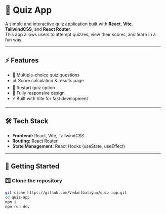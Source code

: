 # 📝 Quiz App  

A simple and interactive quiz application built with **React**, **Vite**, **TailwindCSS**, and **React Router**.  
This app allows users to attempt quizzes, view their scores, and learn in a fun way.  

---

## ⚡ Features  
- 🎯 Multiple-choice quiz questions  
- 📊 Score calculation & results page  
- 🔄 Restart quiz option  
- 📱 Fully responsive design  
- ⚡ Built with Vite for fast development  

---

## 🛠️ Tech Stack  
- **Frontend:** React, Vite, TailwindCSS  
- **Routing:** React Router  
- **State Management:** React Hooks (useState, useEffect)  

---

## 🚀 Getting Started  

### 1️⃣ Clone the repository  
```bash
git clone https://github.com/Vedantbaliyan/quiz-app.git
cd quiz-app
npm i
npm run dev

